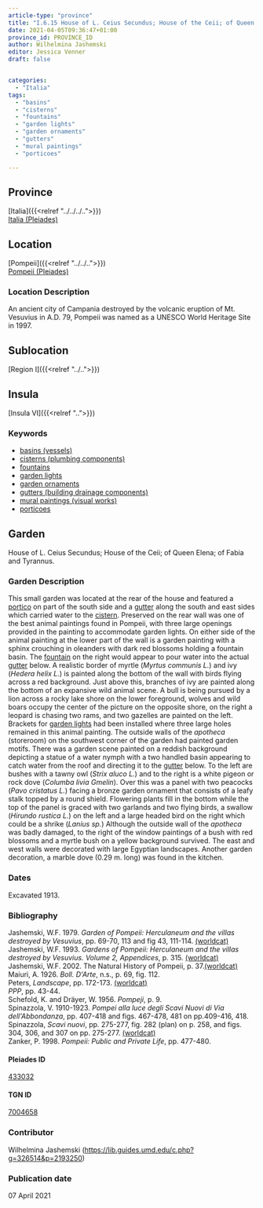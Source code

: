 ```yaml
---
article-type: "province"
title: "I.6.15 House of L. Ceius Secundus; House of the Ceii; of Queen Elena; of Fabia and Tyrannus"
date: 2021-04-05T09:36:47+01:00
province_id: PROVINCE_ID
author: Wilhelmina Jashemski
editor: Jessica Venner
draft: false


categories:
  - "Italia"
tags:
  - "basins"
  - "cisterns"
  - "fountains"
  - "garden lights"
  - "garden ornaments"
  - "gutters"
  - "mural paintings"
  - "porticoes"

---
```


## Province
[Italia]({{<relref "../../../..">}}) \
[Italia (Pleiades)](https://pleiades.stoa.org/places/1052)

## Location
[Pompeii]({{<relref "../../..">}}) \
[Pompeii (Pleiades)](https://pleiades.stoa.org/places/433032)


### Location Description
An ancient city of Campania destroyed by the volcanic eruption of Mt. Vesuvius in A.D. 79, Pompeii was named as a UNESCO World Heritage Site in 1997.

## Sublocation
[Region I]({{<relref "../..">}})
## Insula
[Insula VI]({{<relref "..">}})

### Keywords

- [basins (vessels)](http://vocab.getty.edu/page/aat/300045614)
- [cisterns (plumbing components)](http://vocab.getty.edu/page/aat/300052558)
- [fountains](http://vocab.getty.edu/page/aat/300006179)
- [garden lights](http://vocab.getty.edu/page/aat/300183142)
- [garden ornaments](http://vocab.getty.edu/page/aat/300424784)
- [gutters (building drainage components)](http://vocab.getty.edu/page/aat/300052565)
- [mural paintings (visual works)](http://vocab.getty.edu/page/aat/300033644)
- [porticoes](http://vocab.getty.edu/page/aat/300004145)


## Garden
House of L. Ceius Secundus; House of the Ceii; of Queen Elena; of Fabia and Tyrannus.


### Garden Description

This small garden was located at the rear of the house and featured a [portico](http://vocab.getty.edu/page/aat/300004145) on part of the south side and a [gutter](http://vocab.getty.edu/page/aat/300052565) along the south and east sides which carried water to the [cistern](http://vocab.getty.edu/page/aat/300052558). Preserved on the rear wall was one of the best animal paintings found in Pompeii, with three large openings provided in the painting to accommodate garden lights. On either side of the animal painting at the lower part of the wall is a garden painting with a sphinx crouching in oleanders with dark red blossoms holding a fountain basin. The [fountain](http://vocab.getty.edu/page/aat/300006179) on the right would appear to pour water into the actual [gutter](http://vocab.getty.edu/page/aat/300052565) below. A realistic border of myrtle (*Myrtus communis L.*) and ivy (*Hedera helix L.*) is painted along the bottom of the wall with birds flying across a red background. Just above this, branches of ivy are painted along the bottom of an expansive wild animal scene. A bull is being pursued by a lion across a rocky lake shore on the lower foreground, wolves and wild boars occupy the center of the picture on the opposite shore, on the right a leopard is chasing two rams, and two gazelles are painted on the left. Brackets for [garden lights](http://vocab.getty.edu/page/aat/300183142) had been installed where three large holes remained in this animal painting. The outside walls of the *apotheca* (storeroom) on the southwest corner of the garden had painted garden motifs. There was a garden scene painted on a reddish background depicting a statue of a water nymph with a two handled basin appearing to catch water from the roof and directing it to the [gutter](http://vocab.getty.edu/page/aat/300052565) below. To the left are bushes with a tawny owl (*Strix aluco L.*) and to the right is a white pigeon or rock dove (*Columba livia Gmelin*). Over this was a panel with two peacocks (*Pavo cristatus L.*) facing a bronze garden ornament that consists of a leafy stalk topped by a round shield. Flowering plants fill in the bottom while the top of the panel is graced with two garlands and two flying birds, a swallow (*Hirundo rustica L.*) on the left and a large headed bird on the right which could be a shrike (*Lanius sp.*) Although the outside wall of the *apotheca* was badly damaged, to the right of the window paintings of a bush with red blossoms and a myrtle bush on a yellow background survived. The east and west walls were decorated with large Egyptian landscapes. Another garden decoration, a marble dove (0.29 m. long) was found in the kitchen.

<!--### Maps-->

<!--
OLD WAY (DO NOT USE)
![alt_text](../../images/image_name.ext)
*CAPTION*

NEW WAY ↓↓↓↓
{{< figure src="../../images/image_name.ext" alt="ALT_TEXT" title="CAPTION" >}}
-->

<!--### Plans

{{< figure src="../../../images/Fig_1_Region_I.tif" alt="Fig. 1: Plan of Pompeii with Region I highlighted, plan in Jashemski, Gardens, p.21." title="Fig. 1: Plan of Pompeii with Region I highlighted, plan in Jashemski, Gardens, p.21 (Rights Statement)." >}}

{{< figure src="../../images/Region_I_insula_vi.tif" alt="Fig. 2: Plan of Region I, insula vi, plan in Jashemski, *Gardens*, plan 9, p. 34; *NSc* (1929), pl 18; Spinnazola, *Scavi nuovi*, vol. 1, after p. 679; Ibid., vol. 2, after p. 1027." title="Fig. 2: Plan of Region I, insula vi, plan in Jashemski, *Gardens*, plan 9, p. 34; *NSc* (1929), pl 18; Spinnazola, *Scavi nuovi*, vol. 1, after p. 679; Ibid., vol. 2, after p. 1027 (Rights Statement)." >}}

### Images

{{< figure src="../images/Fig_24_I.vi.15_3.31.72.jpg" alt="Fig. 3: I. vi. 3.31.72, S.A. Jashemski." title="Fig. 3: I. vi. 3.31.72, S.A. Jashemski (Rights Statement)." >}}

{{< figure src="../images/Fig_25_I.vi.15_5.13.59.jpg" alt="Fig. 4: I. vi. 5.13.59, S.A. Jashemski." title="Fig. 4: I. vi. 5.13.59, S.A. Jashemski (Rights Statement)." >}}

{{< figure src="../images/Fig_26_I.vi.15_5.17.59.jpg" alt="Fig. 5: I. vi. 5.17.59, S.A. Jashemski." title="Fig. 5: I. vi. 5.17.59, S.A. Jashemski (Rights Statement)." >}}

{{< figure src="../images/Fig_27_I.vi.15_5.18.59.jpg" alt="Fig. 6: I. vi. 5.18.59, S.A. Jashemski." title="Fig. 6: I. vi. 5.18.59, S.A. Jashemski (Rights Statement)." >}}

{{< figure src="../images/Fig_28_I.vi.15_16.24.68.jpg" alt="Fig. 7: I.vi. 16.24.68, S.A. Jashemski." title="Fig. 7: I.vi. 16.24.68, S.A. Jashemski (Rights Statement)." >}}

{{< figure src="../images/Fig_29_I.vi.15_45.18.64.jpg" alt="Fig. 8: I. vi. 45.18.64, S.A. Jashemski." title="Fig. 8: I. vi. 45.18.64, S.A. Jashemski (Rights Statement)." >}}-->

### Dates
Excavated 1913.

### Bibliography

Jashemski, W.F. 1979. *Garden of Pompeii: Herculaneum and the villas destroyed by Vesuvius*, pp. 69-70, 113 and fig 43, 111-114. [(worldcat)](https://www.worldcat.org/title/gardens-of-pompeii-1/oclc/312003872&referer=brief_results)  
Jashemski, W.F. 1993. *Gardens of Pompeii: Herculaneum and the villas destroyed by Vesuvius. Volume 2, Appendices*, p. 315.   [(worldcat)](https://www.worldcat.org/title/gardens-of-pompeii-herculaneum-and-the-villas-destroyed-by-vesuvius-volume-2-appendices/oclc/222353569)  
Jashemski, W.F. 2002. The Natural History of Pompeii, p. 37.[(worldcat)](https://www.worldcat.org/title/natural-history-of-pompeii/oclc/46393268)
Maiuri, A. 1926. *Boll. D'Arte*, n.s., p. 69, fig. 112.  
Peters, *Landscape*, pp. 172-173. [(worldcat)](http://www.worldcat.org/oclc/1091957071)  
*PPP*, pp. 43-44.  
Schefold, K. and Dräyer, W. 1956. *Pompeji*, p. 9.  
Spinazzola, V. 1910-1923. *Pompei alla luce degli Scavi Nuovi di Via dell'Abbondanza*, pp. 407-418 and figs. 467-478, 481 on pp.409-416, 418.
Spinazzola, *Scavi nuovi*, pp. 275-277, fig. 282 (plan) on p. 258, and figs. 304, 306, and 307 on pp. 275-277. [(worldcat)](http://www.worldcat.org/oclc/883858580)  
Zanker, P. 1998. *Pompeii: Public and Private Life*, pp. 477-480.


<!--#### Periodo ID-->

<!-- [PERIODO_ID](https://pleiades.stoa.org/places/PLEIADES_ID) -->

#### Pleiades ID

[433032](https://pleiades.stoa.org/places/433032)

#### TGN ID

[7004658](http://vocab.getty.edu/page/tgn/7004658)

### Contributor

Wilhelmina Jashemski (https://lib.guides.umd.edu/c.php?g=326514&p=2193250)

### Publication date

07 April 2021

<!--### Related articles-->

<!-- Links to other related articles. Leave blank for now -->
